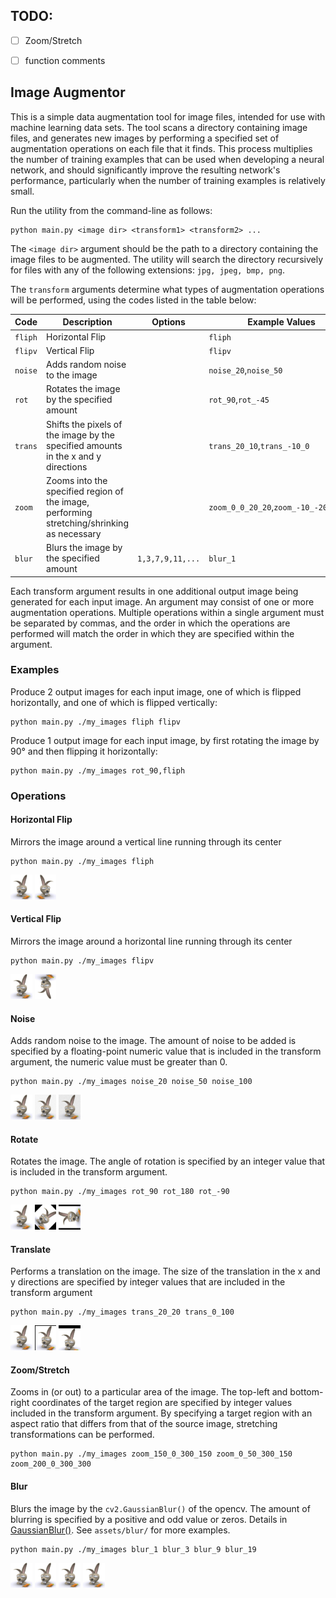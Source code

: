 ## TODO:

- [ ] Zoom/Stretch
- [ ] function comments


## Image Augmentor

This is a simple data augmentation tool for image files, intended for use with machine learning data sets.
The tool scans a directory containing image files, and generates new images by performing a specified set of
augmentation operations on each file that it finds. This process multiplies the number of training examples that can
be used when developing a neural network, and should significantly improve the resulting network's performance,
particularly when the number of training examples is relatively small.

Run the utility from the command-line as follows:

    python main.py <image dir> <transform1> <transform2> ...

The `<image dir>` argument should be the path to a directory containing the image files to be augmented.
The utility will search the directory recursively for files with any of the following extensions:
`jpg, jpeg, bmp, png`.

The `transform` arguments determine what types of augmentation operations will be performed,
using the codes listed in the table below:

|Code|Description|Options|Example Values|
|---|---|---|------|
|`fliph`|Horizontal Flip||`fliph`|
|`flipv`|Vertical Flip||`flipv`|
|`noise`|Adds random noise to the image||`noise_20`,`noise_50`|
|`rot`|Rotates the image by the specified amount||`rot_90`,`rot_-45`|
|`trans`|Shifts the pixels of the image by the specified amounts in the x and y directions||`trans_20_10`,`trans_-10_0`|
|`zoom`|Zooms into the specified region of the image, performing stretching/shrinking as necessary||`zoom_0_0_20_20`,`zoom_-10_-20_10_10`|
|`blur`|Blurs the image by the specified amount|`1,3,7,9,11,...`|`blur_1`|


Each transform argument results in one additional output image being generated for each input image.
An argument may consist of one or more augmentation operations. Multiple operations within a single argument
must be separated by commas, and the order in which the operations are performed will match the order in which they
are specified within the argument.

### Examples
Produce 2 output images for each input image, one of which is flipped horizontally, and one of which is flipped vertically:

    python main.py ./my_images fliph flipv

Produce 1 output image for each input image, by first rotating the image by 90&deg; and then flipping it horizontally:

    python main.py ./my_images rot_90,fliph

### Operations

#### Horizontal Flip
Mirrors the image around a vertical line running through its center
```shell
python main.py ./my_images fliph
```
<img src="./assets/Rabbit.jpg" alt="Rabbit.jpg" style="zoom:5%;" />
<img src="./assets/flip/Rabbit_fliph.jpg" alt="Rabbit_fliph.jpg" style="zoom:5%;" />


#### Vertical Flip
Mirrors the image around a horizontal line running through its center
```shell
python main.py ./my_images flipv
```
<img src="./assets/Rabbit.jpg" alt="Rabbit.jpg" style="zoom:5%;" />
<img src="./assets/flip/Rabbit_flipv.jpg" alt="Rabbit_flipv.jpg" style="zoom:5%;" />


#### Noise
Adds random noise to the image. The amount of noise to be added is specified by a floating-point numeric value that is included
in the transform argument, the numeric value must be greater than 0.
```shell
python main.py ./my_images noise_20 noise_50 noise_100
```
<img src="./assets/Rabbit.jpg" alt="Rabbit.jpg" style="zoom:5%;" />
<img src="./assets/noise/Rabbit_noise20.0.jpg" alt="Rabbit_noise20.0.jpg" style="zoom:5%;" />
<img src="./assets/noise/Rabbit_noise50.0.jpg" alt="Rabbit_noise50.0.jpg" style="zoom:5%;" />


#### Rotate
Rotates the image. The angle of rotation is specified by an integer value that is included in the transform argument.
```shell
python main.py ./my_images rot_90 rot_180 rot_-90
```
<img src="./assets/Rabbit.jpg" alt="Rabbit.jpg" style="zoom:5%;" />
<img src="./assets/rotate/Rabbit_rot-45.jpg" alt="Rabbit_rot-45.jpg" style="zoom:5%;" />
<img src="./assets/rotate/Rabbit_rot90.jpg" alt="Rabbit_rot90.jpg" style="zoom:5%;" />


#### Translate
Performs a translation on the image. The size of the translation in the x and y directions are specified by integer values that
are included in the transform argument
```shell
python main.py ./my_images trans_20_20 trans_0_100
```
<img src="./assets/Rabbit.jpg" alt="Rabbit.jpg" style="zoom:5%;" />
<img src="./assets/translate/Rabbit_trans20_20.jpg" alt="Rabbit_trans20_20.jpg" style="zoom:5%;" />
<img src="./assets/translate/Rabbit_trans0_100.jpg" alt="Rabbit_trans0_100.jpg" style="zoom:5%;" />


#### Zoom/Stretch
Zooms in (or out) to a particular area of the image. The top-left and bottom-right coordinates of the target region are
specified by integer values included in the transform argument. By specifying a target region with an aspect ratio that
differs from that of the source image, stretching transformations can be performed.

    python main.py ./my_images zoom_150_0_300_150 zoom_0_50_300_150 zoom_200_0_300_300

#### Blur
Blurs the image by the `cv2.GaussianBlur()` of the opencv. The amount of blurring is specified by a  positive and odd value or zeros. Details in [GaussianBlur()](https://docs.opencv.org/master/d4/d86/group__imgproc__filter.html#gaabe8c836e97159a9193fb0b11ac52cf1). See `assets/blur/` for more examples.
```shell
python main.py ./my_images blur_1 blur_3 blur_9 blur_19
```
<img src="./assets/blur/blur_1.jpg" alt="blur_1.jpg" style="zoom:5%;" />
<img src="./assets/blur/blur_3.jpg" alt="blur_3.jpg" style="zoom:5%;" />
<img src="./assets/blur/blur_9.jpg" alt="blur_9.jpg" style="zoom:5%;" />
<img src="./assets/blur/blur_19.jpg" alt="blur_19.jpg" style="zoom:5%;" />

